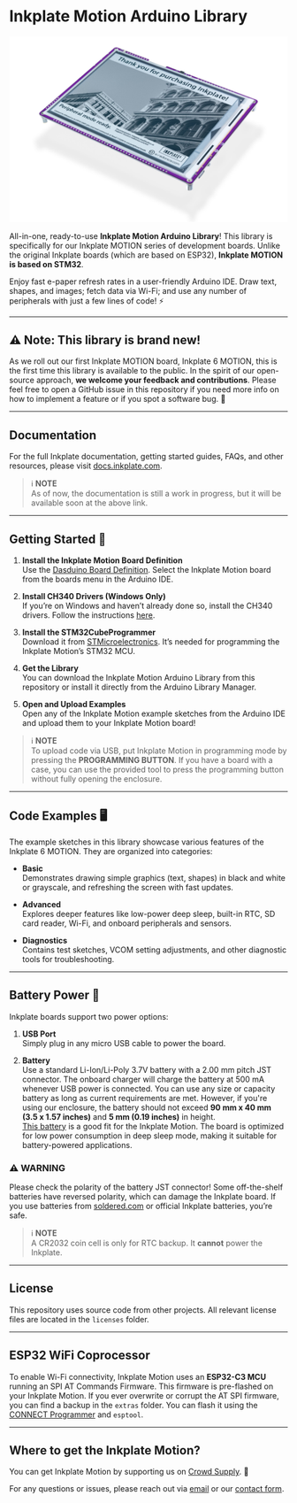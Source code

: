 # Inkplate Motion Arduino Library

<p align="center">
  <img src="https://raw.githubusercontent.com/SolderedElectronics/Inkplate-Motion-Arduino-Library/main/extras/images/Inkplate6Motion.jpg" alt="Inkplate Motion">
</p>

All-in-one, ready-to-use **Inkplate Motion Arduino Library**! This library is specifically for our Inkplate MOTION series of development boards. Unlike the original Inkplate boards (which are based on ESP32), **Inkplate MOTION is based on STM32**.

Enjoy fast e-paper refresh rates in a user-friendly Arduino IDE. Draw text, shapes, and images; fetch data via Wi-Fi; and use any number of peripherals with just a few lines of code! ⚡

---

## ⚠️ Note: This library is brand new!

As we roll out our first Inkplate MOTION board, Inkplate 6 MOTION, this is the first time this library is available to the public. In the spirit of our open-source approach, **we welcome your feedback and contributions**. Please feel free to open a GitHub issue in this repository if you need more info on how to implement a feature or if you spot a software bug. 🐛

---

## Documentation

For the full Inkplate documentation, getting started guides, FAQs, and other resources, please visit [docs.inkplate.com](https://docs.inkplate.com).

> ℹ **NOTE**  
> As of now, the documentation is still a work in progress, but it will be available soon at the above link.

---

## Getting Started 🚀

1. **Install the Inkplate Motion Board Definition**  
   Use the [Dasduino Board Definition](https://github.com/SolderedElectronics/Dasduino-Board-Definitions-for-Arduino-IDE). Select the Inkplate Motion board from the boards menu in the Arduino IDE.

2. **Install CH340 Drivers (Windows Only)**  
   If you’re on Windows and haven’t already done so, install the CH340 drivers. Follow the instructions [here](https://soldered.com/learn/ch340-driver-installation-croduino-basic3-nova2/).

3. **Install the STM32CubeProgrammer**  
   Download it from [STMicroelectronics](https://www.st.com/en/development-tools/stm32cubeprog.html). It’s needed for programming the Inkplate Motion’s STM32 MCU.

4. **Get the Library**  
   You can download the Inkplate Motion Arduino Library from this repository or install it directly from the Arduino Library Manager.

5. **Open and Upload Examples**  
   Open any of the Inkplate Motion example sketches from the Arduino IDE and upload them to your Inkplate Motion board!

> ℹ **NOTE**  
> To upload code via USB, put Inkplate Motion in programming mode by pressing the **PROGRAMMING BUTTON**. If you have a board with a case, you can use the provided tool to press the programming button without fully opening the enclosure.

---

## Code Examples 🖥️

The example sketches in this library showcase various features of the Inkplate 6 MOTION. They are organized into categories:

- **Basic**  
  Demonstrates drawing simple graphics (text, shapes) in black and white or grayscale, and refreshing the screen with fast updates.

- **Advanced**  
  Explores deeper features like low-power deep sleep, built-in RTC, SD card reader, Wi-Fi, and onboard peripherals and sensors.

- **Diagnostics**  
  Contains test sketches, VCOM setting adjustments, and other diagnostic tools for troubleshooting.

---

## Battery Power 🔋

Inkplate boards support two power options:

1. **USB Port**  
   Simply plug in any micro USB cable to power the board.

2. **Battery**  
   Use a standard Li-Ion/Li-Poly 3.7V battery with a 2.00 mm pitch JST connector. The onboard charger will charge the battery at 500 mA whenever USB power is connected. You can use any size or capacity battery as long as current requirements are met. However, if you're using our enclosure, the battery should not exceed **90 mm x 40 mm (3.5 x 1.57 inches)** and **5 mm (0.19 inches)** in height.  
   [This battery](https://soldered.com/product/li-ion-battery-1200mah-3-7v/) is a good fit for the Inkplate Motion. The board is optimized for low power consumption in deep sleep mode, making it suitable for battery-powered applications.

### ⚠️ WARNING
Please check the polarity of the battery JST connector! Some off-the-shelf batteries have reversed polarity, which can damage the Inkplate board. If you use batteries from [soldered.com](https://soldered.com/categories/power-sources-batteries/batteries/lithium-batteries/) or official Inkplate batteries, you’re safe.

> ℹ **NOTE**  
> A CR2032 coin cell is only for RTC backup. It **cannot** power the Inkplate.

---

## License

This repository uses source code from other projects. All relevant license files are located in the `licenses` folder.

---

## ESP32 WiFi Coprocessor

To enable Wi-Fi connectivity, Inkplate Motion uses an **ESP32-C3 MCU** running an SPI AT Commands Firmware. This firmware is pre-flashed on your Inkplate Motion. If you ever overwrite or corrupt the AT SPI firmware, you can find a backup in the `extras` folder. You can flash it using the [CONNECT Programmer](https://soldered.com/product/connect-programmer/) and `esptool`.

---

## Where to get the Inkplate Motion?

You can get Inkplate Motion by supporting us on [Crowd Supply](https://www.crowdsupply.com/soldered/inkplate-6-motion). 🙌

For any questions or issues, please reach out via [email](mailto:hello@soldered.com) or our [contact form](https://soldered.com/contact/).
